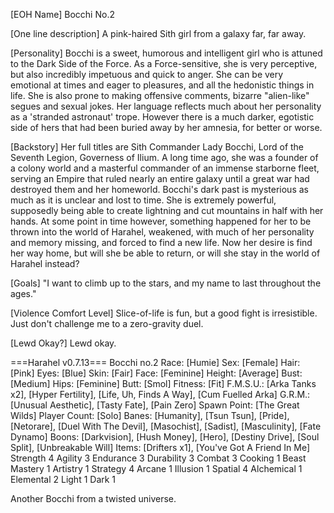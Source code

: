 [EOH Name]
Bocchi No.2

[One line description]
A pink-haired Sith girl from a galaxy far, far away.

[Personality]
Bocchi is a sweet, humorous and intelligent girl who is attuned to the Dark Side of the Force. As a Force-sensitive, she is very perceptive, but also incredibly impetuous and quick to anger. She can be very emotional at times and eager to pleasures, and all the hedonistic things in life. She is also prone to making offensive comments, bizarre "alien-like" segues and sexual jokes. Her language reflects much about her personality as a 'stranded astronaut' trope. However there is a much darker, egotistic side of hers that had been buried away by her amnesia, for better or worse.

[Backstory]
Her full titles are Sith Commander Lady Bocchi, Lord of the Seventh Legion, Governess of Ilium. A long time ago, she was a founder of a colony world and a masterful commander of an immense starborne fleet, serving an Empire that ruled nearly an entire galaxy until a great war had destroyed them and her homeworld. Bocchi's dark past is mysterious as much as it is unclear and lost to time. She is extremely powerful, supposedly being able to create lightning and cut mountains in half with her hands. At some point in time however, something happened for her to be thrown into the world of Harahel, weakened, with much of her personality and memory missing, and forced to find a new life. Now her desire is find her way home, but will she be able to return, or will she stay in the world of Harahel instead?

[Goals]
"I want to climb up to the stars, and my name to last throughout the ages." 

[Violence Comfort Level]
Slice-of-life is fun, but a good fight is irresistible. Just don't challenge me to a zero-gravity duel.


[Lewd Okay?]
Lewd okay.

===Harahel v0.7.13===
Bocchi no.2
Race: [Humie]
Sex: [Female]
Hair: [Pink]
Eyes: [Blue]
Skin: [Fair]
Face: [Feminine]
Height: [Average]
Bust: [Medium]
Hips: [Feminine]
Butt: [Smol]
Fitness: [Fit]
F.M.S.U.: [Arka Tanks x2], [Hyper Fertility], [Life, Uh, Finds A Way], [Cum Fuelled Arka]
G.R.M.: [Unusual Aesthetic], [Tasty Fate], [Pain Zero]
Spawn Point: [The Great Wilds]
Player Count: [Solo]
Banes: [Humanity], [Tsun Tsun], [Pride], [Netorare], [Duel With The Devil], [Masochist], [Sadist], [Masculinity], [Fate Dynamo]
Boons: [Darkvision], [Hush Money], [Hero], [Destiny Drive], [Soul Split], [Unbreakable Will]
Items: [Drifters x1], [You've Got A Friend In Me]
Strength 4
Agility 3
Endurance 3
Durability 3
Combat 3
Cooking 1
Beast Mastery 1
Artistry 1
Strategy 4
Arcane 1
Illusion 1
Spatial 4
Alchemical 1
Elemental 2
Light 1
Dark 1



Another Bocchi from a twisted universe.